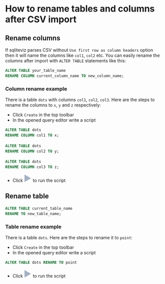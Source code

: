 # How to rename tables and columns after CSV import

## Rename columns

If sqliteviz parses CSV without `Use first row as column headers` option then
it will name the columns like `col1`, `col2` etc. You can easily rename the
columns after import with `ALTER TABLE` statements like this:

```sql
ALTER TABLE your_table_name
RENAME COLUMN current_column_name TO new_column_name;
```

### Column rename example

There is a table `dots` with columns `col1`, `col2`, `col3`. Here are the steps
to rename the columns to `x`, `y` and `z` respectively:

- Click `Create` in the top toolbar
- In the opened query editor write a script

```sql
ALTER TABLE dots
RENAME COLUMN col1 TO x;

ALTER TABLE dots
RENAME COLUMN col2 TO y;

ALTER TABLE dots
RENAME COLUMN col3 TO z;
```

- Click ![](./img/run.svg) to run the script


## Rename table

```sql
ALTER TABLE current_table_name
RENAME TO new_table_name;
```

### Table rename example

There is a table `dots`. Here are the steps to rename it to `point`:

- Click `Create` in the top toolbar
- In the opened query editor write a script

```sql
ALTER TABLE dots RENAME TO point
```

- Click ![](./img/run.svg) to run the script
